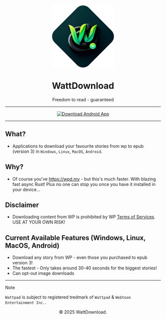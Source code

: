 <p align="center">
  <img src="logo.png" alt="WattDownload Logo" width="200px">
</p>

<h1 align="center">WattDownload</h1>

<p align="center">
  Freedom to read - guaranteed
</p>

---

<div align="center">
  <a href="https://github.com/WattDownload/wp-epub-rs-emini-android">
    <img src="https://img.shields.io/badge/Download%20Android%20now!-darkgreen?style=for-the-badge&logo=android" alt="Download Android App">
  </a>
</div>

---
## What?
 - Applications to download your favourite stories from wp to epub (version 3) in `Windows`, `Linux`, `MacOS`, `Android`.

## Why?
 - Of course you've https://wpd.my - but this's much faster. With blazing fast async Rust! Plus no one can stop you once you have it installed in your device...

## Disclaimer
 - Downloading content from WP is prohibited by WP [Terms of Services](). USE AT YOUR OWN RISK!

## Current Available Features (Windows, Linux, MacOS, Android)
 - Download any story from WP - even those you purchased to epub version 3!
 - The fastest - Only takes around 30-40 seconds for the biggest stories!
 - Can opt-out image downloads

---

> [!NOTE]
> `Wattpad` is subject to registered tredmark of `Wattpad` & `Webtoon Entertainment Inc.`.

<p align="center">© 2025 WattDownload.</p>
